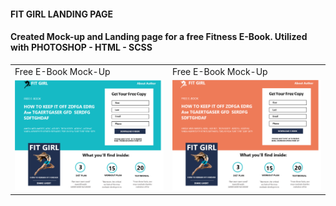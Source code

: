 #### FIT GIRL LANDING PAGE
#### Created Mock-up and Landing page for a free Fitness E-Book. Utilized with PHOTOSHOP - HTML - SCSS
<table>
  <tr>
    <td>Free E-Book Mock-Up</td>
     <td>Free E-Book Mock-Up</td>
  </tr>
  <tr>
    <td><img src="img/mock-up.png" width=500 ></td>
    <td><img src="img/mock-up2.png" width=500 ></td>
  </tr>
 </table>